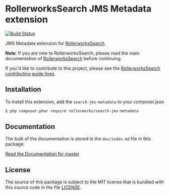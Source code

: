 RollerworksSearch JMS Metadata extension
========================================

[![Build Status](https://secure.travis-ci.org/rollerworks/rollerworks-search-jms-metadata.png?branch=master)](http://travis-ci.org/rollerworks/rollerworks-search-jms-metadata)

JMS Metadata extension for [RollerworksSearch][1].

**Note**: If you are new to RollerworksSearch, please read the main documentation
of [RollerworksSearch][1] before continuing.

If you'd like to contribute to this project, please see the [RollerworksSearch contributing guide lines][2].

Installation
------------

To install this extension, add the `search-jms-metadata` to your composer.json

```bash
$ php composer.phar require rollerworks/search-jms-metadata
```

Documentation
-------------

The bulk of the documentation is stored in the `doc/index.md`
file in this package:

[Read the Documentation for master](https://github.com/rollerworks/rollerworks-jms-metadata/blob/master/doc/index.md)

License
-------

The source of this package is subject to the MIT license that is bundled
with this source code in the file [LICENSE](LICENSE).

[1]: https://github.com/rollerworks/RollerworksSearch
[2]: https://github.com/rollerworks/RollerworksSearch#contributing
